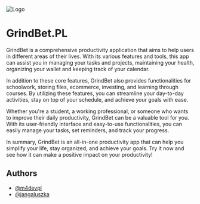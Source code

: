 
![Logo](https://i.imgur.com/19a4SS5.png)


# GrindBet.PL

GrindBet is a comprehensive productivity application that aims to help users in different areas of their lives. With its various features and tools, this app can assist you in managing your tasks and projects, maintaining your health, organizing your wallet and keeping track of your calendar.

In addition to these core features, GrindBet also provides functionalities for schoolwork, storing files, ecommerce, investing, and learning through courses. By utilizing these features, you can streamline your day-to-day activities, stay on top of your schedule, and achieve your goals with ease.

Whether you're a student, a working professional, or someone who wants to improve their daily productivity, GrindBet can be a valuable tool for you. With its user-friendly interface and easy-to-use functionalities, you can easily manage your tasks, set reminders, and track your progress.

In summary, GrindBet is an all-in-one productivity app that can help you simplify your life, stay organized, and achieve your goals. Try it now and see how it can make a positive impact on your productivity!


## Authors

- [@m4devpl](https://github.com/m4devpl)
- [@jangaluszka](https://github.com/jangaluszka)

